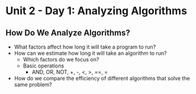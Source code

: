 # Unit 2 - Day 1: Analyzing Algorithms

## How Do We Analyze Algorithms?
  * What factors affect how long it will take a program to run?
  * How can we estimate how long it will take an algorithm to run?
    * Which factors do we focus on?
    * Basic operations
      * AND, OR, NOT, +, -, <, >, ==, =
  * How do we compare the efficiency of different algorithms that solve the same problem?
